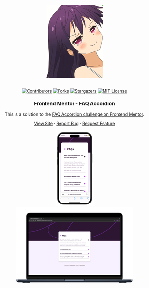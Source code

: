 <br />
<div align="center">
    <img src="./assets/images/200w.gif" alt="Logo">
  </a>
  <br />
  <br />

[![Contributors][contributors-shield]][contributors-url]
[![Forks][forks-shield]][forks-url]
[![Stargazers][stars-shield]][stars-url]
[![MIT License][license-shield]][license-url]

<h3 align="center">Frontend Mentor - FAQ Accordion</h3>


This is a solution to the [FAQ Accordion challenge on Frontend Mentor](https://www.frontendmentor.io/challenges/faq-accordion-wyfFdeBwBz).

  <p align="center">   
    <a href="https://sedaryildirim.github.io/faq-accordion-main/">View Site</a>
    ·
    <a href="https://github.com/sedaryildirim/faq-accordion-main/issues">Report Bug</a>
    ·
    <a href="https://github.com/sedaryildirim/faq-accordion-main/issues">Request Feature</a>
  </p>
</div>

<div align="center">

![Mobile](./assets/images/mobile.png)
![Desktop](./assets/images/desktop.png)
</div>

<!-- MARKDOWN LINKS & IMAGES -->
<!-- https://www.markdownguide.org/basic-syntax/#reference-style-links -->
[contributors-shield]: https://img.shields.io/github/contributors/sedaryildirim/faq-accordion-main.svg?style=for-the-badge
[contributors-url]: https://github.com/sedaryildirim/faq-accordion-main/graphs/contributors
[forks-shield]: https://img.shields.io/github/forks/sedaryildirim/faq-accordion-main.svg?style=for-the-badge
[forks-url]: https://github.com/sedaryildirim/faq-accordion-main/network/members
[stars-shield]: https://img.shields.io/github/stars/sedaryildirim/faq-accordion-main.svg?style=for-the-badge
[stars-url]: https://github.com/sedaryildirim/faq-accordion-main/stargazers
[license-shield]: https://img.shields.io/github/license/sedaryildirim/faq-accordion-main.svg?style=for-the-badge
[license-url]: https://github.com/sedaryildirim/faq-accordion-main/blob/main/LICENSE.txt
[product-screenshot]: imgs/screenshot.png